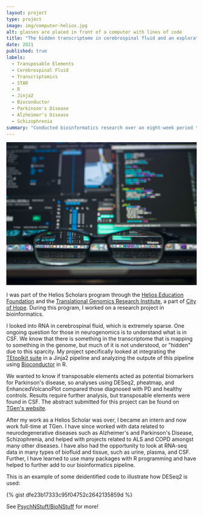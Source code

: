 ```yaml
---
layout: project
type: project
image: img/computer-helios.jpg
alt: glasses are placed in front of a computer with lines of code
title: "The hidden transcriptome in cerebrospinal fluid and an exploration of its role in Parkinson’s disease"
date: 2021
published: true
labels:
  - Transposable Elements
  - Cerebrospinal Fluid
  - Transcriptomics
  - STAR
  - R
  - Jinja2
  - Bioconductor
  - Parkinson's Disease
  - Alzheimer's Disease
  - Schizophrenia
summary: "Conducted bioinformatics research over an eight-week period that looked into whether transposable elements make up part of the transcriptome that remains unmapped and whether transposable elements act as a potential biomarker in Parkinson's disease."
---
```


<img class="img-fluid" src="../img/computer-helios.jpg" alt="glasses in front of a computer screen with lines of code displayed">

I was part of the Helios Scholars program through the [Helios Education Foundation](https://www.helios.org/) and the [Translational Genomics Research Institute](https://www.tgen.org/), a part of [City of Hope](https://www.cityofhope.org/). During this program, I worked on a research project in bioinformatics.

I looked into RNA in cerebrospinal fluid, which is extremely sparse. One ongoing question for those in neurogenomics is to understand what is in CSF. We know that there is something in the transcriptome that is mapping to something in the genome, but much of it is not understood, or "hidden" due to this sparcity. My project specifically looked at integrating the [TEtoolkit suite](https://hammelllab.labsites.cshl.edu/software/) in a Jinja2 pipeline and analyzing the outpute of this pipeline using [Bioconductor](https://www.bioconductor.org/) in R.

We wanted to know if transposable elements acted as potential biomarkers for Parkinson's disease, so analyses using DESeq2, pheatmap, and EnhancedVolcanoPlot compared those diagnosed with PD and healthy controls. Results require further analysis, but transposable elements were found in CSF. The abstract submitted for this project can be found on [TGen's website](https://www.tgen.org/education/alumni/2021/megan-hall/).

After my work as a Helios Scholar was over, I became an intern and now work full-time at TGen. I have since worked with data related to neurodegenerative diseases such as Alzheimer's and Parkinson's Disease, Schizophrenia, and helped with projects related to ALS and COPD amongst many other diseases. I have also had the opportunity to look at RNA-seq data in many types of biofluid and tissue, such as urine, plasma, and CSF. Further, I have learned to use many packages with R programming and have helped to further add to our bioinformatics pipeline.

This is an example of some deidentified code to illustrate how DESeq2 is used:

{% gist dfe23b17333c95f04752c2642135859d %}
 
See <a href="https://github.com/PsychNStuff/BioNStuff/blob/main/Bioconductor_Basics.R">PsychNStuff/BioNStuff</a> for more!
